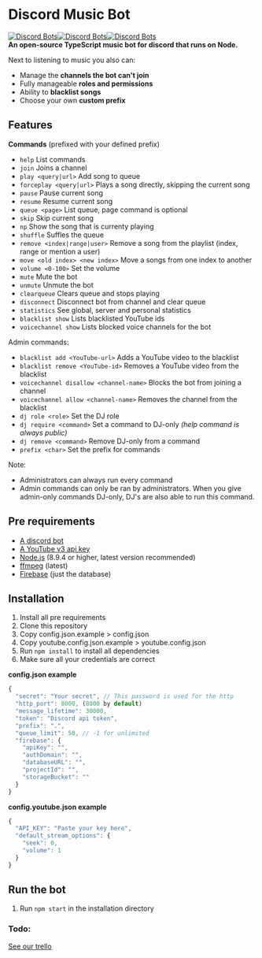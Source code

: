 # Discord Music Bot
[![Discord Bots](https://discordbots.org/api/widget/status/387686098534531076.svg?noavatar=true)](https://discordbots.org/bot/387686098534531076)[![Discord Bots](https://discordbots.org/api/widget/servers/387686098534531076.svg?noavatar=true)](https://discordbots.org/bot/387686098534531076)[![Discord Bots](https://discordbots.org/api/widget/upvotes/387686098534531076.svg?noavatar=true)](https://discordbots.org/bot/387686098534531076)  
**An open-source TypeScript music bot for discord that runs on Node.**

Next to listening to music you also can:
* Manage the **channels the bot can't join**
* Fully manageable **roles and permissions**
* Ability to **blacklist songs**
* Choose your own **custom prefix**

## Features
__Commands__ (prefixed with your defined prefix)
* `help` List commands
* `join` Joins a channel
* `play <query|url>` Add song to queue
* `forceplay <query|url>` Plays a song directly, skipping the current song
* `pause` Pause current song
* `resume` Resume current song
* `queue <page>` List queue, page command is optional
* `skip` Skip current song
* `np` Show the song that is currenty playing
* `shuffle` Suffles the queue
* `remove <index|range|user>` Remove a song from the playlist (index, range or mention a user)
* `move <old index> <new index>` Move a songs from one index to another
* `volume <0-100>` Set the volume
* `mute` Mute the bot
* `unmute` Unmute the bot
* `clearqueue` Clears queue and stops playing
* `disconnect` Disconnect bot from channel and clear queue
* `statistics` See global, server and personal statistics
* `blacklist show` Lists blacklisted YouTube ids
* `voicechannel show` Lists blocked voice channels for the bot

Admin commands:
* `blacklist add <YouTube-url>` Adds a YouTube video to the blacklist
* `blacklist remove <YouTube-id>` Removes a YouTube video from the blacklist
* `voicechannel disallow <channel-name>` Blocks the bot from joining a channel
* `voicechannel allow <channel-name>` Removes the channel from the blacklist
* `dj role <role>` Set the DJ role
* `dj require <command>` Set a command to DJ-only *(help command is always public)*
* `dj remove <command>` Remove DJ-only from a command
* `prefix <char>` Set the prefix for commands

Note:
* Administrators can always run every command
* Admin commands can only be ran by administrators. When you give admin-only commands DJ-only, DJ's are also able to run this command.

## Pre requirements

* [A discord bot](https://discordapp.com/developers/applications/me)
* [A YouTube v3 api key](https://developers.google.com/youtube/v3/getting-started)
* [Node.js](https://nodejs.org) (8.9.4 or higher, latest version recommended)
* [ffmpeg](https://www.ffmpeg.org/) (latest)
* [Firebase](https://console.firebase.google.com/u/0/) (just the database)

## Installation
1. Install all pre requirements
2. Clone this repository
3. Copy config.json.example > config.json
4. Copy youtube.config.json.example > youtube.config.json
5. Run `npm install` to install all dependencies
6. Make sure all your credentials are correct

__config.json example__
```javascript
{
  "secret": "Your secret", // This password is used for the http
  "http_port": 8000, (8000 by default)
  "message_lifetime": 30000,
  "token": "Discord api token",
  "prefix": ".",
  "queue_limit": 50, // -1 for unlimited
  "firebase": {
    "apiKey": "",
    "authDomain": "",
    "databaseURL": "",
    "projectId": "",
    "storageBucket": ""
  }
}
```

__config.youtube.json example__
```javascript
{
  "API_KEY": "Paste your key here",
  "default_stream_options": {
    "seek": 0,
    "volume": 1
  }
}
```

## Run the bot
1. Run `npm start` in the installation directory

### Todo:

[See our trello](https://trello.com/b/kWbyNTxN/kanban)
